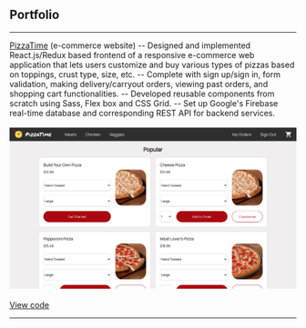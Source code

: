 ## Portfolio

---

[PizzaTime](/pizza-me) (e-commerce website)
-- Designed and implemented React.js/Redux based frontend of a responsive e-commerce web application that lets users customize and buy various types of pizzas based on toppings, crust type, size, etc. 
-- Complete with sign up/sign in, form validation, making delivery/carryout orders, viewing past orders, and shopping cart functionalities.
-- Developed reusable components from scratch using Sass, Flex box and CSS Grid. 
-- Set up Google's Firebase real-time database and corresponding REST API for backend services.
<br/><br/>
<a href="https://vshyam121.github.io/pizza-time"><img src="images/PizzaTime.png?raw=true"/></a>
<br/><br/>
<a href="https://github.com/vshyam121/pizza-time">View code</a>

---
